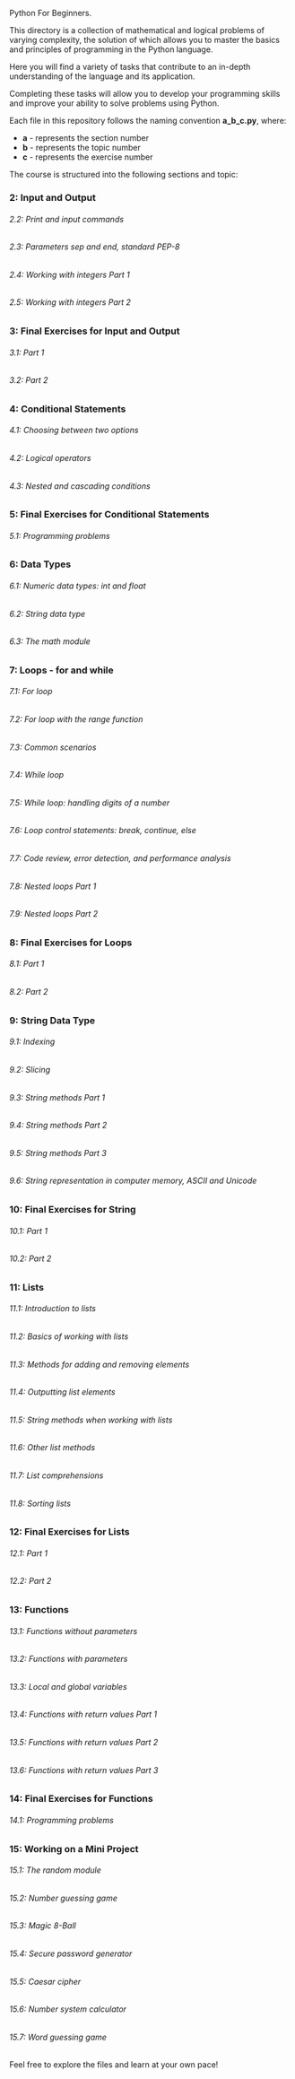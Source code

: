 Python For Beginners.

This directory is a collection of mathematical and logical problems of varying complexity, the solution of which allows you to master the basics and principles of programming in the Python language. 

Here you will find a variety of tasks that contribute to an in-depth understanding of the language and its application. 

Completing these tasks will allow you to develop your programming skills and improve your ability to solve problems using Python.

Each file in this repository follows the naming convention <b>a_b_c.py</b>, 
where:

- <b>a</b> - represents the section number
- <b>b</b> - represents the topic number
- <b>c</b> - represents the exercise number

The course is structured into the following sections and topic:

### 2: Input and Output
###### 2.2: Print and input commands
###### 2.3: Parameters sep and end, standard PEP-8
###### 2.4: Working with integers Part 1
###### 2.5: Working with integers Part 2

### 3: Final Exercises for Input and Output ###
###### 3.1: Part 1
###### 3.2: Part 2

### 4: Conditional Statements
###### 4.1: Choosing between two options
###### 4.2: Logical operators
###### 4.3: Nested and cascading conditions

### 5: Final Exercises for Conditional Statements ###
###### 5.1: Programming problems

### 6: Data Types
###### 6.1: Numeric data types: int and float
###### 6.2: String data type
###### 6.3: The math module

### 7: Loops - for and while
###### 7.1: For loop
###### 7.2: For loop with the range function
###### 7.3: Common scenarios
###### 7.4: While loop
###### 7.5: While loop: handling digits of a number
###### 7.6: Loop control statements: break, continue, else
###### 7.7: Code review, error detection, and performance analysis
###### 7.8: Nested loops Part 1
###### 7.9: Nested loops Part 2

### 8: Final Exercises for Loops ###
###### 8.1: Part 1
###### 8.2: Part 2

### 9: String Data Type
###### 9.1: Indexing
###### 9.2: Slicing
###### 9.3: String methods Part 1
###### 9.4: String methods Part 2
###### 9.5: String methods Part 3
###### 9.6: String representation in computer memory, ASCII and Unicode

### 10: Final Exercises for String ###
###### 10.1: Part 1
###### 10.2: Part 2

### 11: Lists
###### 11.1: Introduction to lists
###### 11.2: Basics of working with lists
###### 11.3: Methods for adding and removing elements
###### 11.4: Outputting list elements
###### 11.5: String methods when working with lists
###### 11.6: Other list methods
###### 11.7: List comprehensions
###### 11.8: Sorting lists

### 12: Final Exercises for Lists ###
###### 12.1: Part 1
###### 12.2: Part 2

### 13: Functions
###### 13.1: Functions without parameters
###### 13.2: Functions with parameters
###### 13.3: Local and global variables
###### 13.4: Functions with return values Part 1
###### 13.5: Functions with return values Part 2
###### 13.6: Functions with return values Part 3

### 14: Final Exercises for Functions ###
###### 14.1: Programming problems

### 15: Working on a Mini Project
###### 15.1: The random module
###### 15.2: Number guessing game
###### 15.3: Magic 8-Ball
###### 15.4: Secure password generator
###### 15.5: Caesar cipher
###### 15.6: Number system calculator
###### 15.7: Word guessing game
Feel free to explore the files and learn at your own pace!

